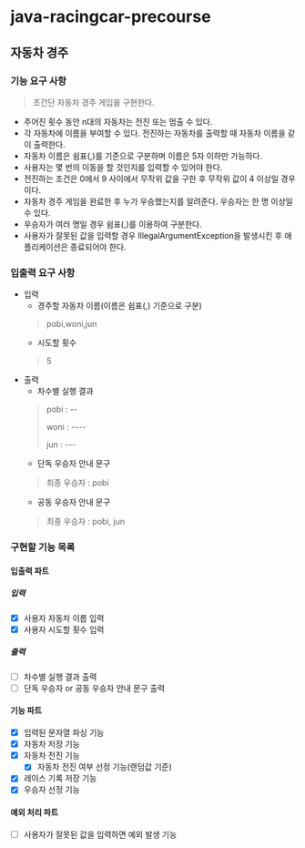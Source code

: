 # java-racingcar-precourse

## 자동차 경주

### 기능 요구 사항

> 초간단 자동차 경주 게임을 구현한다.

- 주어진 횟수 동안 n대의 자동차는 전진 또는 멈출 수 있다.
- 각 자동차에 이름을 부여할 수 있다. 전진하는 자동차를 출력할 때 자동차 이름을 같이 출력한다.
- 자동차 이름은 쉼표(,)를 기준으로 구분하며 이름은 5자 이하만 가능하다.
- 사용자는 몇 번의 이동을 할 것인지를 입력할 수 있어야 한다.
- 전진하는 조건은 0에서 9 사이에서 무작위 값을 구한 후 무작위 값이 4 이상일 경우이다.
- 자동차 경주 게임을 완료한 후 누가 우승했는지를 알려준다. 우승자는 한 명 이상일 수 있다.
- 우승자가 여러 명일 경우 쉼표(,)를 이용하여 구분한다.
- 사용자가 잘못된 값을 입력할 경우 IllegalArgumentException을 발생시킨 후 애플리케이션은 종료되어야 한다.

### 입출력 요구 사항

- 입력
    - 경주할 자동차 이름(이름은 쉼표(,) 기준으로 구분)
  > pobi,woni,jun
    - 시도할 횟수
  > 5
- 출력
    - 차수별 실행 결과
  > pobi : --
  >
  >woni : ----
  >
  >jun : ---
    - 단독 우승자 안내 문구
  > 최종 우승자 : pobi
    - 공동 우승자 안내 문구
  > 최종 우승자 : pobi, jun

### 구현할 기능 목록

#### 입출력 파트

##### 입력

- [x] 사용자 자동차 이름 입력
- [x] 사용자 시도할 횟수 입력

##### 출력

- [ ] 차수별 실행 결과 출력
- [ ] 단독 우승자 or 공동 우승자 안내 문구 출력

#### 기능 파트

- [x] 입력된 문자열 파싱 기능
- [x] 자동차 저장 기능
- [x] 자동차 전진 기능
    - [x] 자동차 전진 여부 선정 기능(랜덤값 기준)
- [x] 레이스 기록 저장 기능
- [x] 우승자 선정 기능

#### 예외 처리 파트

- [ ] 사용자가 잘못된 값을 입력하면 예외 발생 기능
